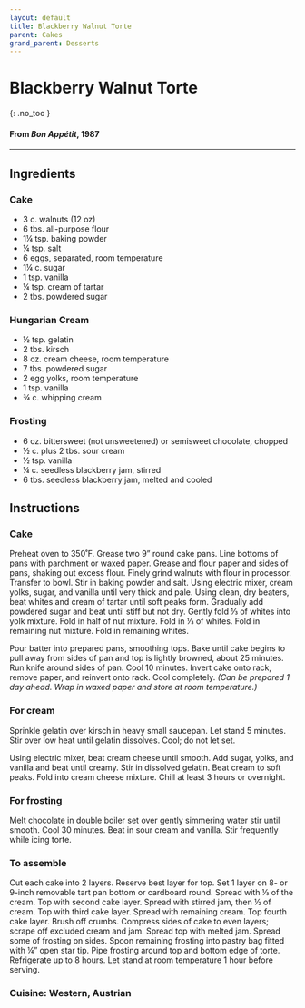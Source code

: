 ```yaml
---
layout: default
title: Blackberry Walnut Torte
parent: Cakes
grand_parent: Desserts
---
```


# Blackberry Walnut Torte
{: .no_toc }
#### From <i>Bon Appétit</i>, 1987
---

## Ingredients
### Cake

<ul>
	<li>3 c. walnuts (12 oz)</li>
	<li>6 tbs. all-purpose flour</li>
	<li>1¼ tsp. baking powder</li>
	<li>¼ tsp. salt</li>
	<li>6 eggs, separated, room temperature</li>
	<li>1¼ c. sugar</li>
	<li>1 tsp. vanilla</li>
	<li>¼ tsp. cream of tartar</li>
	<li>2 tbs. powdered sugar</li>
</ul>

### Hungarian Cream

<ul>
	<li>½ tsp. gelatin</li>
	<li>2 tbs. kirsch</li>
	<li>8 oz. cream cheese, room temperature</li>
	<li>7 tbs. powdered sugar</li>
	<li>2 egg yolks, room temperature</li>
	<li>1 tsp. vanilla</li>
	<li>¾ c. whipping cream</li>
</ul>

### Frosting

<ul>
	<li>6 oz. bittersweet (not unsweetened) or semisweet chocolate, chopped</li>
	<li>½ c. plus 2 tbs. sour cream</li>
	<li>½ tsp. vanilla</li>
	<li>¼ c. seedless blackberry jam, stirred</li>
	<li>6 tbs. seedless blackberry jam, melted and cooled</li>
</ul>

## Instructions
### Cake

Preheat oven to 350˚F. Grease two 9” round cake pans. Line bottoms of pans with parchment or waxed paper. Grease and flour paper and sides of pans, shaking out excess flour. Finely grind walnuts with flour in processor. Transfer to bowl. Stir in baking powder and salt. Using electric mixer, cream yolks, sugar, and vanilla until very thick and pale. Using clean, dry beaters, beat whites and cream of tartar until soft peaks form. Gradually add powdered sugar and beat until stiff but not dry. Gently fold ⅓ of whites into yolk mixture. Fold in half of nut mixture. Fold in ⅓ of whites. Fold in remaining nut mixture. Fold in remaining whites.

Pour batter into prepared pans, smoothing tops. Bake until cake begins to pull away from sides of pan and top is lightly browned, about 25 minutes. Run knife around sides of pan. Cool 10 minutes. Invert cake onto rack, remove paper, and reinvert onto rack. Cool completely. <i>(Can be prepared 1 day ahead. Wrap in waxed paper and store at room temperature.)</i>

### For cream

Sprinkle gelatin over kirsch in heavy small saucepan. Let stand 5 minutes. Stir over low heat until gelatin dissolves. Cool; do not let set.

Using electric mixer, beat cream cheese until smooth. Add sugar, yolks, and vanilla and beat until creamy. Stir in dissolved gelatin. Beat cream to soft peaks. Fold into cream cheese mixture. Chill at least 3 hours or overnight.

### For frosting

Melt chocolate in double boiler set over gently simmering water stir until smooth. Cool 30 minutes. Beat in sour cream and vanilla. Stir frequently while icing torte.

### To assemble

Cut each cake into 2 layers. Reserve best layer for top. Set 1 layer on 8- or 9-inch removable tart pan bottom or cardboard round. Spread with ⅓ of the cream. Top with second cake layer. Spread with stirred jam, then ½ of cream. Top with third cake layer. Spread with remaining cream. Top fourth cake layer. Brush off crumbs. Compress sides of cake to even layers; scrape off excluded cream and jam. Spread top with melted jam. Spread some of frosting on sides. Spoon remaining frosting into pastry bag fitted with ¼” open star tip. Pipe frosting around top and bottom edge of torte. Refrigerate up to 8 hours. Let stand at room temperature 1 hour before serving.

### Cuisine: Western, Austrian